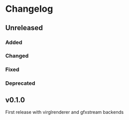 # Changelog
## Unreleased

### Added

### Changed

### Fixed

### Deprecated

## v0.1.0

First release with virglrenderer and gfxstream backends
